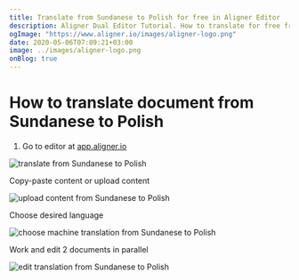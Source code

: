 ```yaml
---
title: Translate from Sundanese to Polish for free in Aligner Editor
description: Aligner Dual Editor Tutorial. How to translate for free from Sundanese to Polish. Aligner is multilingual document management platform. 
ogImage: "https://www.aligner.io/images/aligner-logo.png"
date: 2020-05-06T07:09:21+03:00
image: ../images/aligner-logo.png
onBlog: true
---
```


# How to translate document from Sundanese to Polish

1. Go to editor at [app.aligner.io](https://app.aligner.io "Aligner App web page")

![translate from Sundanese to Polish](../aligner-blank-editor.png "translate from Sundanese to Polish")

Copy-paste content or upload content

![upload content from Sundanese to Polish](../aligner-uploaded-document.png "upload content from Sundanese to Polish")

Choose desired language

![choose machine translation from Sundanese to Polish](../aligner-language-dropdown.png "choose machine translation from Sundanese to Polish")

Work and edit 2 documents in parallel

![edit translation from Sundanese to Polish](../aligner-double-sitded-editor.png "edit translation from Sundanese to Polish")

